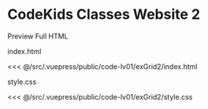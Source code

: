 # CodeKids Classes Website 2

<StaticLink :href="$withBase('/code-lv01/exGrid2/index.html')">Preview Full HTML</StaticLink>

index.html

<<< @/src/.vuepress/public/code-lv01/exGrid2/index.html

style.css

<<< @/src/.vuepress/public/code-lv01/exGrid2/style.css

